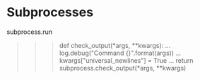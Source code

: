 # Subprocesses

subprocess.run

>>> def check_output(*args, **kwargs):
...     log.debug("Command {}".format(args))
...     kwargs["universal_newlines"] = True
...     return subprocess.check_output(*args, **kwargs)
